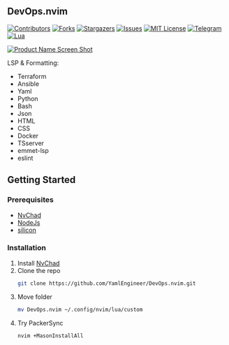 <!-- DevOps.nvim -->
## DevOps.nvim

[![Contributors][contributors-shield]][contributors-url]
[![Forks][forks-shield]][forks-url]
[![Stargazers][stars-shield]][stars-url]
[![Issues][issues-shield]][issues-url]
[![MIT License][license-shield]][license-url]
[![Telegram][telegram-shield]][telegram-url]
[![Lua][lua]][lua-url]

[![Product Name Screen Shot][product-screenshot]](https://github.com/NvChad/NvChad)

LSP & Formatting:
* Terraform
* Ansible
* Yaml
* Python
* Bash
* Json
* HTML
* CSS
* Docker
* TSserver
* emmet-lsp
* eslint

<!-- GETTING STARTED -->
## Getting Started
### Prerequisites

* [NvChad](http://github.com/nvchad/nvchad)
* [NodeJs](http://nodejs.org)
* [silicon](https://github.com/Aloxaf/silicon)


### Installation

1. Install [NvChad](https://github.com/nvchad/nvchad)
2. Clone the repo
   ```sh
   git clone https://github.com/YamlEngineer/DevOps.nvim.git
   ```
3. Move folder
   ```sh
   mv DevOps.nvim ~/.config/nvim/lua/custom
   ```
4. Try PackerSync
   ```sh
   nvim +MasonInstallAll
   ```


<!-- MARKDOWN LINKS & IMAGES -->
<!-- https://www.markdownguide.org/basic-syntax/#reference-style-links -->
[contributors-shield]: https://img.shields.io/github/contributors/YamlEngineer/DevOps.nvim?style=for-the-badge
[contributors-url]: https://github.com/YamlEngineer/DevOps.nvim/graphs/contributors
[forks-shield]: https://img.shields.io/github/forks/YamlEngineer/DevOps.nvim?style=for-the-badge
[forks-url]: https://github.com/YamlEngineer/DevOps.nvim/network/members
[stars-shield]: https://img.shields.io/github/stars/YamlEngineer/DevOps.nvim?style=for-the-badge
[stars-url]: https://github.com/YamlEngineer/DevOps.nvim/stargazers
[issues-shield]: https://img.shields.io/github/issues/YamlEngineer/DevOps.nvim?style=for-the-badge
[issues-url]: https://github.com/YamlEngineer/DevOps.nvim/issues
[license-shield]: https://img.shields.io/github/license/YamlEngineer/DevOps.nvim?style=for-the-badge
[license-url]: https://github.com/YamlEngineer/DevOps.nvim/blob/main/LICENSE.md
[telegram-shield]: https://img.shields.io/badge/Telegram-blue.svg?style=for-the-badge&logo=telegram
[telegram-url]: https://t.me/YamlEngineer
[product-screenshot]: https://nvchad.com/screenshots/onedark.webp
[lua]: https://img.shields.io/badge/Lua-blue.svg?style=for-the-badge&logo=lua
[lua-url]: https://lua.org/
